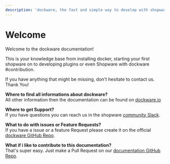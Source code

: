 ```yaml
---
description: 'dockware, the fast and simple way to develop with shopware and symfony.'
---
```


# Welcome

Welcome to the dockware documentation!

This is your knowledge base from installing docker, starting your first shopware on to developing plugins or even Shopware with dockware \#contribution.

If you have anything that might be missing, don't hesitate to contact us. Thank You!

**Where to find all informations about dockware?**  
All other information then the documentation can be found on [dockware.io](https://dockware.io)

**Where to get Support?**  
If you have questions you can reach us in the shopware [community Slack](https://shopwarecommunity.slack.com/archives/C014X8HE8U8).

**What to do with issues or Feature Requests?**  
If you have a issue or a feature Request please create it on the official [dockware GitHub Repo](https://github.com/dockware/dockware).

**What if i like to contribute to this documentation?**  
That's super easy. Just make a Pull Request on our [documentation GitHub Repo](https://github.com/dockware/docs).






